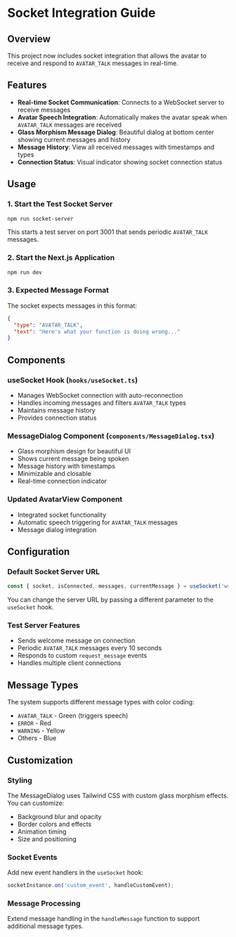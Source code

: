 # Socket Integration Guide

## Overview

This project now includes socket integration that allows the avatar to receive and respond to `AVATAR_TALK` messages in real-time.

## Features

- **Real-time Socket Communication**: Connects to a WebSocket server to receive messages
- **Avatar Speech Integration**: Automatically makes the avatar speak when `AVATAR_TALK` messages are received  
- **Glass Morphism Message Dialog**: Beautiful dialog at bottom center showing current messages and history
- **Message History**: View all received messages with timestamps and types
- **Connection Status**: Visual indicator showing socket connection status

## Usage

### 1. Start the Test Socket Server
```bash
npm run socket-server
```
This starts a test server on port 3001 that sends periodic `AVATAR_TALK` messages.

### 2. Start the Next.js Application
```bash
npm run dev
```

### 3. Expected Message Format
The socket expects messages in this format:
```json
{
  "type": "AVATAR_TALK",
  "text": "Here's what your function is doing wrong..."
}
```

## Components

### useSocket Hook (`hooks/useSocket.ts`)
- Manages WebSocket connection with auto-reconnection
- Handles incoming messages and filters `AVATAR_TALK` types
- Maintains message history
- Provides connection status

### MessageDialog Component (`components/MessageDialog.tsx`)
- Glass morphism design for beautiful UI
- Shows current message being spoken
- Message history with timestamps
- Minimizable and closable
- Real-time connection indicator

### Updated AvatarView Component
- Integrated socket functionality
- Automatic speech triggering for `AVATAR_TALK` messages
- Message dialog integration

## Configuration

### Default Socket Server URL
```typescript
const { socket, isConnected, messages, currentMessage } = useSocket('ws://localhost:3001');
```

You can change the server URL by passing a different parameter to the `useSocket` hook.

### Test Server Features
- Sends welcome message on connection
- Periodic `AVATAR_TALK` messages every 10 seconds
- Responds to custom `request_message` events
- Handles multiple client connections

## Message Types

The system supports different message types with color coding:
- `AVATAR_TALK` - Green (triggers speech)
- `ERROR` - Red
- `WARNING` - Yellow
- Others - Blue

## Customization

### Styling
The MessageDialog uses Tailwind CSS with custom glass morphism effects. You can customize:
- Background blur and opacity
- Border colors and effects
- Animation timing
- Size and positioning

### Socket Events
Add new event handlers in the `useSocket` hook:
```typescript
socketInstance.on('custom_event', handleCustomEvent);
```

### Message Processing
Extend message handling in the `handleMessage` function to support additional message types.
